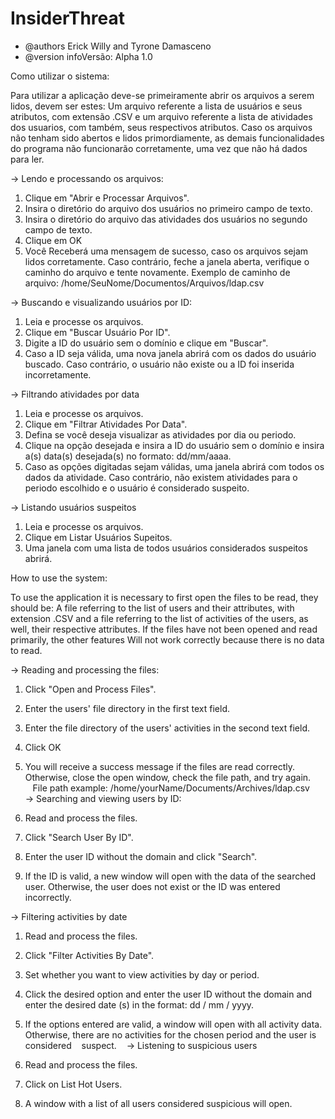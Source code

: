 # InsiderThreat
 * @authors Erick Willy and Tyrone Damasceno 
 * @version infoVersão: Alpha 1.0
 
Como utilizar o sistema:

Para utilizar a aplicação deve-se primeiramente abrir os arquivos a serem lidos, devem ser estes: Um arquivo referente a lista de usuários e seus atributos, com extensão
.CSV e um arquivo referente a lista de atividades dos usuarios, com também, seus respectivos atributos. Caso os arquivos não tenham sido abertos e lidos primordiamente, as demais funcionalidades
do programa não funcionarão corretamente, uma vez que não há dados para ler.

-> Lendo e processando os arquivos:

1) Clique em "Abrir e Processar Arquivos".
2) Insira o diretório do arquivo dos usuários no primeiro campo de texto.
3) Insira o diretório do arquivo das atividades dos usuários no segundo campo de texto.
4) Clique em OK 
5) Você Receberá uma mensagem de sucesso, caso os arquivos sejam lidos corretamente. Caso contrário, feche a janela aberta, verifique o caminho do arquivo e tente novamente.
   Exemplo de caminho de arquivo: /home/SeuNome/Documentos/Arquivos/ldap.csv
   
-> Buscando e visualizando usuários por ID:

1) Leia e processe os arquivos.
2) Clique em "Buscar Usuário Por ID".
3) Digite a ID do usuário sem o domínio e clique em "Buscar".
5) Caso a ID seja válida, uma nova janela abrirá com os dados do usuário buscado. Caso contrário, o usuário não existe ou a ID foi inserida incorretamente.

-> Filtrando atividades por data

1) Leia e processe os arquivos.
2) Clique em "Filtrar Atividades Por Data".
3) Defina se você deseja visualizar as atividades por dia ou periodo.
4) Clique na opção desejada e insira a ID do usuário sem o domínio e insira a(s) data(s) desejada(s) no formato: dd/mm/aaaa.
5) Caso as opções digitadas sejam válidas, uma janela abrirá com todos os dados da atividade. Caso contrário, não existem atividades para o periodo escolhido e o usuário é considerado
   suspeito.
  
-> Listando usuários suspeitos

1) Leia e processe os arquivos.
2) Clique em Listar Usuários Supeitos.
3) Uma janela com uma lista de todos usuários considerados suspeitos abrirá.
   

   
How to use the system:

To use the application it is necessary to first open the files to be read, they should be: A file referring to the list of users and their attributes, with extension
.CSV and a file referring to the list of activities of the users, as well, their respective attributes. If the files have not been opened and read primarily, the other features
Will not work correctly because there is no data to read.

-> Reading and processing the files:

1) Click "Open and Process Files".
2) Enter the users' file directory in the first text field.
3) Enter the file directory of the users' activities in the second text field.
4) Click OK
5) You will receive a success message if the files are read correctly. Otherwise, close the open window, check the file path, and try again.
   File path example: /home/yourName/Documents/Archives/ldap.csv
   
-> Searching and viewing users by ID:

1) Read and process the files.
2) Click "Search User By ID".
3) Enter the user ID without the domain and click "Search".
5) If the ID is valid, a new window will open with the data of the searched user. Otherwise, the user does not exist or the ID was entered incorrectly.

-> Filtering activities by date

1) Read and process the files.
2) Click "Filter Activities By Date".
3) Set whether you want to view activities by day or period.
4) Click the desired option and enter the user ID without the domain and enter the desired date (s) in the format: dd / mm / yyyy.
5) If the options entered are valid, a window will open with all activity data. Otherwise, there are no activities for the chosen period and the user is considered
   suspect.
  
-> Listening to suspicious users

1) Read and process the files.
2) Click on List Hot Users.
3) A window with a list of all users considered suspicious will open.
